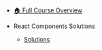 - [🏠 Full Course Overview](/README)


- React Components   Solutions
  - [Solutions](./Solutions.md "Solutions")

